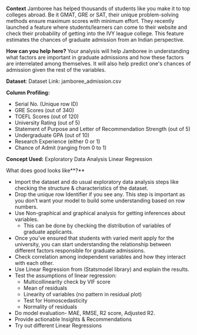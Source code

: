 **Context**
Jamboree has helped thousands of students like you make it to top colleges abroad. Be it GMAT, GRE or SAT, their unique problem-solving methods ensure maximum scores with minimum effort.
They recently launched a feature where students/learners can come to their website and check their probability of getting into the IVY league college. This feature estimates the chances of graduate admission from an Indian perspective.


**How can you help here?**
Your analysis will help Jamboree in understanding what factors are important in graduate admissions and how these factors are interrelated among themselves. 
It will also help predict one's chances of admission given the rest of the variables.

**Dataset**:
Dataset Link: jamboree_admission.csv

**Column Profiling:**

* Serial No. (Unique row ID)
* GRE Scores (out of 340)
* TOEFL Scores (out of 120)
* University Rating (out of 5)
* Statement of Purpose and Letter of Recommendation Strength (out of 5)
* Undergraduate GPA (out of 10)
* Research Experience (either 0 or 1)
* Chance of Admit (ranging from 0 to 1)

**Concept Used:**
Exploratory Data Analysis
Linear Regression

What does good looks like**?**

* Import the dataset and do usual exploratory data analysis steps like checking the structure & characteristics of the dataset.
* Drop the unique row Identifier if you see any. This step is important as you don’t want your model to build some understanding based on row numbers.
* Use Non-graphical and graphical analysis for getting inferences about variables.
  * This can be done by checking the distribution of variables of graduate applicants.
* Once you’ve ensured that students with varied merit apply for the university, you can start understanding the relationship between different factors responsible for graduate admissions.
* Check correlation among independent variables and how they interact with each other.
* Use Linear Regression from (Statsmodel library) and explain the results.
* Test the assumptions of linear regression:
  * Multicollinearity check by VIF score
  * Mean of residuals
  * Linearity of variables (no pattern in residual plot)
  * Test for Homoscedasticity
  * Normality of residuals
* Do model evaluation- MAE, RMSE, R2 score, Adjusted R2.
* Provide actionable Insights & Recommendations
* Try out different Linear Regressions
